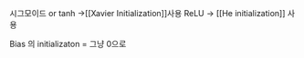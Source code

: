 시그모이드 or tanh ->[[Xavier Initialization]]사용
ReLU -> [[He initialization]] 사용

Bias 의 initializaton = 그냥 0으로